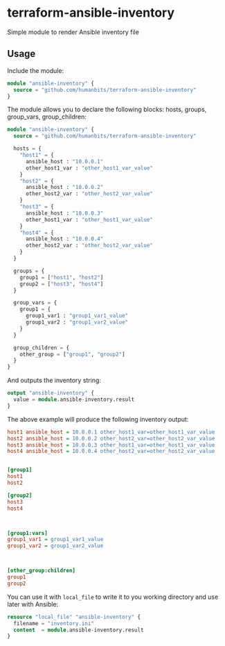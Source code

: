 # terraform-ansible-inventory

Simple module to render Ansible inventory file

## Usage

Include the module:

```terraform
module "ansible-inventory" {
  source = "github.com/humanbits/terraform-ansible-inventory"
}
```

The module allows you to declare the following blocks: hosts, groups, group_vars, group_children:

```terraform
module "ansible-inventory" {
  source = "github.com/humanbits/terraform-ansible-inventory"

  hosts = {
    "host1" = {
      ansible_host : "10.0.0.1"
      other_host1_var : "other_host1_var_value"
    }
    "host2" = {
      ansible_host : "10.0.0.2"
      other_host2_var : "other_host2_var_value"
    }
    "host3" = {
      ansible_host : "10.0.0.3"
      other_host1_var : "other_host1_var_value"
    }
    "host4" = {
      ansible_host : "10.0.0.4"
      other_host2_var : "other_host2_var_value"
    }
  }

  groups = {
    group1 = ["host1", "host2"]
    group2 = ["host3", "host4"]
  }

  group_vars = {
    group1 = {
      group1_var1 : "group1_var1_value"
      group1_var2 : "group1_var2_value"
    }
  }

  group_children = {
    other_group = ["group1", "group2"]
  }
}
```

And outputs the inventory string:

```terraform
output "ansible-inventory" {
  value = module.ansible-inventory.result
}
```

The above example will produce the following inventory output:

```ini
host1 ansible_host = 10.0.0.1 other_host1_var=other_host1_var_value
host2 ansible_host = 10.0.0.2 other_host2_var=other_host2_var_value
host3 ansible_host = 10.0.0.3 other_host1_var=other_host1_var_value
host4 ansible_host = 10.0.0.4 other_host2_var=other_host2_var_value


[group1]
host1
host2

[group2]
host3
host4



[group1:vars]
group1_var1 = group1_var1_value
group1_var2 = group1_var2_value



[other_group:children]
group1
group2
```

You can use it with `local_file` to write it to you working directory and use later with Ansible:

```terraform
resource "local_file" "ansible-inventory" {
  filename = "inventory.ini"
  content  = module.ansible-inventory.result
}
```